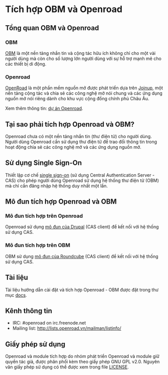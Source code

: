 # Tích hợp OBM và Openroad

## Tổng quan OBM và Openroad
### OBM

[OBM](http://www.obm.org) là một nền tảng nhắn tin và cộng tác hữu ích không chỉ cho một vài người dùng mà còn cho số lượng lớn người dùng với sự hỗ trợ mạnh mẽ cho các thiết bị di động.

### Openroad

[OpenRoad](http://openroad.vn/) là một phần mềm nguồn mở được phát triển dựa trên [Joinup](https://joinup.ec.europa.eu/), một nền tảng cộng tác và chia sẻ các công nghệ mở nói chung và các ứng dụng nguồn mở nói riêng dành cho khu vực cộng đồng chính phủ Châu Âu.

Xem thêm thông tin: [dự án Openroad](https://github.com/Openroadvietnam/openroad).

## Tại sao phải tích hợp Openroad và OBM?

Openroad chưa có một nền tảng nhắn tin (thư điện tử) cho người dùng. Người dùng Openroad cần sử dụng thư điện tử để trao đổi thông tin trong hoạt động chia sẻ các công nghệ mở và các ứng dụng nguồn mở.

## Sử dụng Single Sign-On

Thiết lập cơ chế [single sign-on](http://en.wikipedia.org/wiki/Single_sign-on) (sử dụng Central Authentication Server - CAS) cho phép người dùng Openroad sử dụng hệ thống thư điện tử (OBM) mà chỉ cần đăng nhập hệ thống duy nhất một lần.

## Mô đun tích hợp Openroad và OBM
### Mô đun tích hợp trên Openroad

Openroad sử dụng [mô đun của Drupal](https://drupal.org/project/cas_services) (CAS client) để kết nối với hệ thống sử dụng CAS.

### Mô đun tích hợp trên OBM

OBM sử dụng [mô đun của Roundcube](http://code.google.com/p/rc-cas-plugin/) (CAS client) để kết nối với hệ thống sử dụng CAS.

## Tài liệu

Tài liệu hướng dẫn cài đặt và tích hợp Openroad - OBM được đặt trong thư mục [docs](docs).

## Kênh thông tin

* IRC: #openroad on irc.freenode.net
* Mailing list: http://lists.openroad.vn/mailman/listinfo/

## Giấy phép sử dụng

Openroad và module tích hợp do nhóm phát triển Openroad và module giữ quyền tác giả, được phân phối kèm theo giấy phép GNU GPL v2.0. Nguyên văn giấy phép sử dụng có thể được xem trong file [LICENSE](LICENSE).
